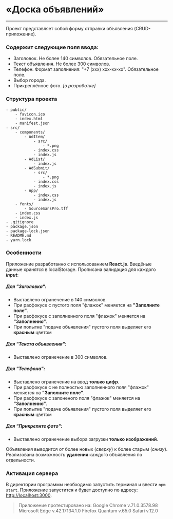 # «Доска объявлений»
***
Проект представляет собой форму отправки объявления (CRUD-приложение).
### Содержит следующие поля ввода:
  * Заголовок. Не более 140 символов. Обязательное поле.
  * Текст объявления. Не более 300 символов.
  * Телефон. Формат заполнения: "+7 (xxx) xxx-xx-xx". Обязательное поле.
  * Выбор города.
  * Прикреплённое фото. *[в разработке]*

### Структура проекта
```
- public/
    - favicon.ico
    - index.html
    - manifest.json
- src/
    - components/
        - AdItem/
            - src/
                - *.png
            - index.css
            - index.js
        - AdList/
            - index.js
        - AdSubmit/
            - src/
                - *.png
            - index.css
            - index.js
        - App/
            - index.css
            - index.js
    - fonts/
        - SourceSansPro.tff
    - index.css
    - index.js
- .gitignore
- package.json
- package-lock.json 
- README.md
- yarn.lock
```
### Особенности
Приложение разработанно с использованием **React.js**. Введёные данные хранятся в localStorage. Прописана валидация для каждого ***input***:
##### Для "Заголовка":
- Выставлено огранечение в 140 символов.
- При расфокусе с пустого поля "флажок" меняется на **"Заполните поле"**.
- При расфокусе с заполненного поля "флажок" меняется на **"Заполненно"**.
- При попытке "подаче объявления" пустого поля выделяет его **красным** цветом
##### Для "Текста объявления":
- Выставлено огранечение в 300 символов.
##### Для "Телефона":
- Выставлено огранечение на ввод **только цифр**.
- При расфокусе с не полностью заполненного поля "флажок" меняется на **"Заполните поле"**.
- При расфокусе с запоненого поля "флажок" меняется на **"Заполненно"**.
- При попытке "подаче объявления" пустого поля выделяет его **красным** цветом
##### Для "Прикрепите фото":
- Выставлено огранечение выбора загрузки **только изображений**.

Объявления выводится от более новых (*сверху*) к более старым (*снизу*). Реализована возможность **удаления** каждого объявления по отдельности.

### Активация сервера

В директории программы необходимо запустить терминал и ввести `npm start`. Приложение запустится и будет доступно по адресу: [http://localhost:3000](http://localhost:3000).

>Приложение протестировано на:
>Google Chrome v.71.0.3578.98
>Microsoft Edge v.42.17134.1.0
>Firefox Quantum v.65.0
>Safari v.12.0